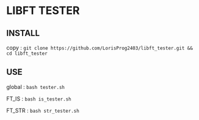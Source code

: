 # LIBFT TESTER
## INSTALL
copy : 			`git clone https://github.com/LorisProg2403/libft_tester.git && cd libft_tester`

## USE
global : `bash tester.sh`

FT_IS : `bash is_tester.sh`

FT_STR : `bash str_tester.sh`
